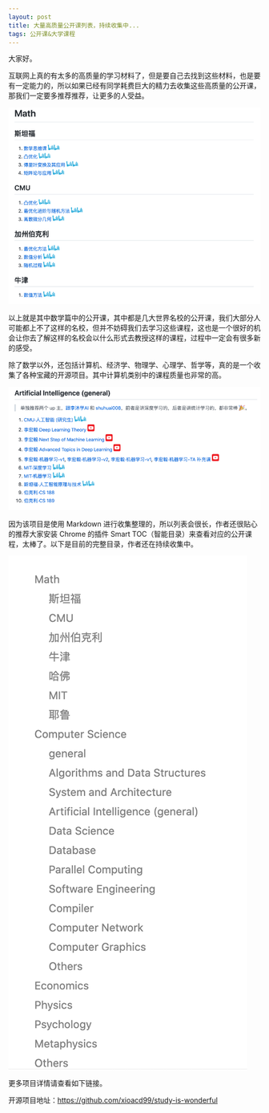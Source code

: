 ```yaml
---
layout: post
title: 大量高质量公开课列表，持续收集中...
tags: 公开课&大学课程
---
```


大家好。

互联网上真的有太多的高质量的学习材料了，但是要自己去找到这些材料，也是要有一定能力的，所以如果已经有同学耗费巨大的精力去收集这些高质量的公开课，那我们一定要多推荐推荐，让更多的人受益。

![image-20220417204008747](https://raw.githubusercontent.com/ZhuPeng/pic/master/images/compress_image-20220417204008747.png)

以上就是其中数学篇中的公开课，其中都是几大世界名校的公开课，我们大部分人可能都上不了这样的名校，但并不妨碍我们去学习这些课程，这也是一个很好的机会让你去了解这样的名校会以什么形式去教授这样的课程，过程中一定会有很多新的感受。

除了数学以外，还包括计算机、经济学、物理学、心理学、哲学等，真的是一个收集了各种宝藏的开源项目。其中计算机类别中的课程质量也非常的高。

![image-20220417204808148](https://raw.githubusercontent.com/ZhuPeng/pic/master/images/compress_image-20220417204808148.png)

因为该项目是使用 Markdown 进行收集整理的，所以列表会很长，作者还很贴心的推荐大家安装 Chrome 的插件 Smart TOC（智能目录）来查看对应的公开课程，太棒了。以下是目前的完整目录，作者还在持续收集中。

![image-20220417204633517](https://raw.githubusercontent.com/ZhuPeng/pic/master/images/compress_image-20220417204633517.png)

更多项目详情请查看如下链接。

开源项目地址：https://github.com/xioacd99/study-is-wonderful
